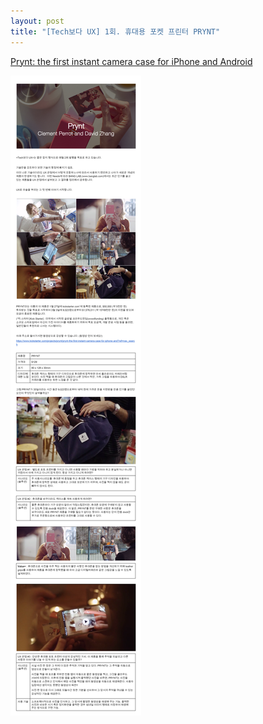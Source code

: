 ```yaml
---
layout: post
title: "[Tech보다 UX] 1회. 휴대용 포켓 프린터 PRYNT"
---
```


[Prynt: the first instant camera case for iPhone and Android](https://www.kickstarter.com/projects/prynt/prynt-the-first-instant-camera-case-for-iphone-and?ref=nav_search)

<img class="alignnone size-full wp-image-58" src="https://raw.githubusercontent.com/midaeng/articles/gh-pages/images/blog/prynt.png"/>  
